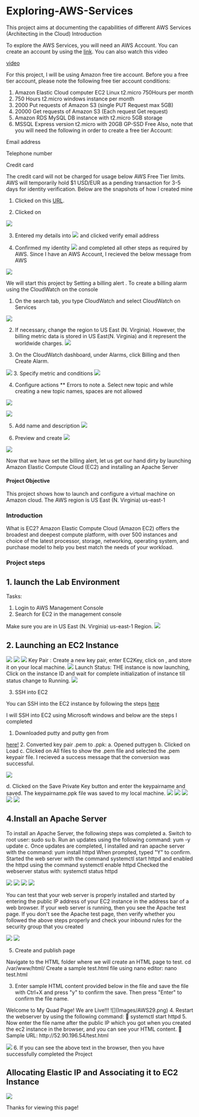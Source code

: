 # Exploring-AWS-Services
This project aims at documenting the capabilities of different AWS Services (Architecting in the Cloud)
Introduction



To explore the AWS Services, you will need an AWS Account. You can create an account by using the <a href="https://aws.amazon.com/free/?all-free-tier.sort-by=item.additionalFields.SortRank&all-free-tier.sort-order=asc&awsf.Free%20Tier%20Types=*all&awsf.Free%20Tier%20Categories=*all">link</a>. You can also watch this video

<a href="https://www.youtube.com/watch?v=KkWQuSwuGFc">video</a>

For this project, I will be using Amazon free tire account. Before you a free tier account, please note the following free tier account conditions:
1. Amazon Elastic Cloud computer EC2 Linux t2.micro 750Hours per month
2.  750 Hours t2.micro windows instance per month
3. 2000 Put requests of Amazon S3 (single PUT Request max 5GB)
4.  20000 Get requests of Amazon S3 (Each request Get request)
5. Amazon RDS MySQL DB instance with t2.micro 5GB storage
6. MSSQL Express version t2.micro with 20GB GP-SSD Free
Also, note that you will need the following in order to create a free tier Account:

Email address

Telephone number


Credit card

The credit card will not be charged for usage below AWS Free Tier limits. AWS will temporarily hold $1 USD/EUR as a pending transaction for 3-5 days for identity verification.
Below are the snapshots of how I created mine
1. Clicked on this <a href="https://aws.amazon.com/free/?all-free-tier.sort-by=item.additionalFields.SortRank&all-free-tier.sort-order=asc&awsf.Free%20Tier%20Types=*all&awsf.Free%20Tier%20Categories=*all">URL</a>.

2. Clicked on

![](Images/AW1.png)


3. Entered my details into
![](Images/AW2.png)
and clicked verify email address

4. Confirmed my identity
![](Images/aw3.png)
 and completed all other steps as required by AWS. Since I have an AWS Account, I recieved the below message from AWS

![](Images/AWS4.png)

We will start this project by Setting a billing alert .
To create a billing alarm using the CloudWatch on the console

1. On the search tab, you type CloudWatch and select CloudWatch on Services

![](Images/AWS5.png)

2. If necessary, change the region to US East (N. Virginia). However, the billing metric data is stored in US East(N. Virginia) and it  represent the worldwide charges.
![](Images/AWS6.png)

2. On the CloudWatch dashboard, under Alarms, click Billing and then  Create Alarm.

![](Images/AWS7.png)
3. Specify metric and conditions
![](Images/AWS8.png)

4. Configure actions
** Errors to note
a. Select new topic and while creating a new topic names, spaces are not allowed

![](Images/E1.png)

![](Images/AWS9.png)


5. Add name and description
![](Images/AWS10.png)

6. Preview and create
![](Images/AWS11.png)

![](Images/AWS12.png)

Now that we have set the billing alert, let us get our hand dirty by launching Amazon Elastic Compute Cloud (EC2) and installing an Apache Server

#### Project Objective
This project shows how to launch and configure a virtual machine on Amazon cloud. The AWS region is US East (N. Virginia) us-east-1
### Introduction
What is EC2?
Amazon Elastic Compute Cloud (Amazon EC2) offers the broadest and deepest compute platform, with over 500 instances and choice of the latest processor, storage, networking, operating system, and purchase model to help you best match the needs of your workload.

### Project steps
## 1. launch the Lab Environment
Tasks:
1.  Login to AWS Management Console
2. Search for EC2 in the management console

Make sure you are in US East (N. Virginia) us-east-1 Region.
![](Images/AWS13.png)


## 2.  Launching an EC2 Instance
![](Images/AWS14.png)
![](Images/AWS15.png)
![](Images/AWS16.png)
Key Pair : Create a new key pair, enter EC2Key, click on , and store it on your local machine.
![](Images/AWS17.png)
Launch Status: THE instance is now launching, Click on the instance ID and wait for complete initialization of instance till status change to Running.
![](Images/AWS17.png)

3. SSH into EC2

You can SSH into the EC2 instance by following the steps
<a href="https://play.whizlabs.com/site/task_support/ssh-into-ec-instance"> here </a>


I will SSH into EC2 using Microsoft  windows and below are the steps I completed

1. Downloaded putty and putty gen from

<a href="https://putty.org/"> here!</a>
2. Converted key pair .pem to .ppk:
  a. Opened  puttygen
  b. Clicked on Load
  c. Clicked  on All files to show the .pem file and selected the .pem keypair file.
 I recieved a success message that the conversion was successful.

![](Images/AWS19.png)

d. Clicked on the Save Private Key button and enter the keypairname and saved.
The keypairname.ppk file was  saved to my local machine.
![](Images/AWS20.png)
![](Images/AWS21.png)
![](Images/AWS22.png)
![](Images/AWS23.png)
![](Images/AWS24.png)

## 4.Install an Apache Server
To install an Apache Server, the following steps was completed
a. Switch to root user: sudo su
b. Run an updates using the following command:
yum -y update
c. Once updates are completed, I installed and ran apache server with the command:
 yum install httpd
When prompted, typed "Y" to confirm. Started the web server with the command
systemctl start httpd
and enabled the httpd using the command
systemctl enable httpd
 Checked the webserver status with:
 systemctl status httpd

![](Images/AWS25.png)
![](Images/AWS26.png)
![](Images/AWS27.png)
![](Images/AWS28.png)


You can test that your web server is properly installed and started by entering the public IP address of your EC2 instance in the address bar of a web browser. If your web server is running, then you see the Apache test page. If you don't see the Apache test page, then verify whether you followed the above steps properly and check your inbound rules for the security group that you created

![](Images/AWS30.png)
![](Images/AWS31.png)

5. Create and publish page

Navigate to the HTML folder where we will create an HTML page to test.
 cd /var/www/html/
Create a sample test.html file using nano editor:
nano test.html

3. Enter sample HTML content provided below in the file and save the file with Ctrl+X and press "y" to confirm the save. Then press "Enter" to confirm the file name.
<HTML> Welcome to My Quad Page! We are Live!!! </HTML>
![](Images/AWS29.png)
4. Restart the webserver by using the following command:
 systemctl start httpd
5. Now enter the file name after the public IP which you got when you created the ec2 instance in the browser, and you can see your HTML content.
 Sample URL: http://52.90.196.54/test.html

![](Images/AWS32.png)
6. If you can see the above text in the browser, then you have successfully completed the Project

## Allocating Elastic IP and Associating it to EC2 Instance

![](Images/AWS33.png)

Thanks for viewing this page!
